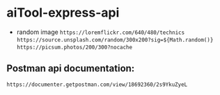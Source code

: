 # aiTool-express-api

- random image 
  `https://loremflickr.com/640/480/technics`
  `https://source.unsplash.com/random/300x200?sig=${Math.random()}`
  `https://picsum.photos/200/300?nocache`

## Postman api documentation: 
```
https://documenter.getpostman.com/view/18692360/2s9YkuZyeL
```